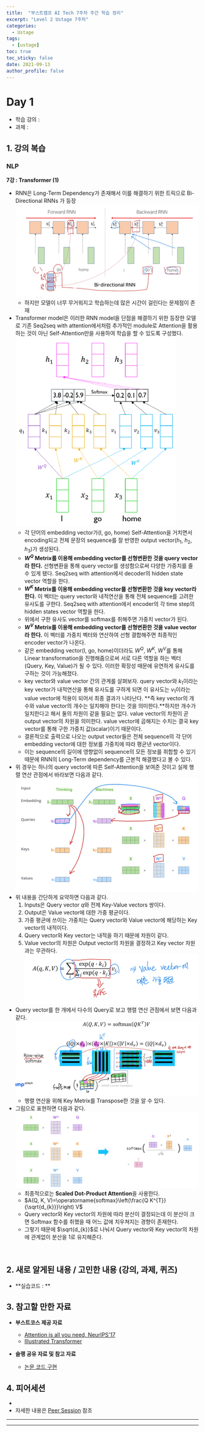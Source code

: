 ```yaml
---
title:  "부스트캠프 AI Tech 7주차 주간 학습 정리"
excerpt: "Level 2 Ustage 7주차"
categories:
  - Ustage
tags:
  - [ustage]
toc: true
toc_sticky: false
date: 2021-09-13
author_profile: false
---
```

**Day 1**
===

- 학습 강의 : 
- 과제 : 

## 1. 강의 복습
### **NLP** <br/>

**7강 : Transformer (1)**
- RNN은 Long-Term Dependency가 존재해서 이를 해결하기 위한 트릭으로 Bi-Directional RNNs 가 등장
![](../../assets/images/week7/week7_day1_bi.jpg)
    - 하지만 모델이 너무 무거워지고 학습하는데 많은 시간이 걸린다는 문제점이 존재
- Transformer model은 이러한 RNN model을 단점을 해결하기 위한 등장한 모델로 기존 Seq2seq with attention에서처럼 추가적인 module로 Attention을 활용하는 것이 아닌 Self-Attention만을 사용하여 학습을 할 수 있도록 구성했다.
![](../../assets/images/week7/week7_day1_transformer1.PNG)
    - 각 단어의 embedding vector가(I, go, home) Self-Attention을 거치면서 encoding되고 전체 문장의 sequence를 잘 반영한 output vector($h_1$, $h_2$, $h_3$)가 생성된다.
    - **$W^Q$ Metrix를 이용해 embedding vector를 선형변환한 것을 query vector라 한다.** 선형변환을 통해 query vector를 생성함으로써 다양한 가중치를 줄 수 있게 됐다. Seq2seq with attention에서 decoder의 hidden state vector 역할을 한다.
    - **$W^K$ Metrix를 이용해 embedding vector를 선형변환한 것을 key vector라 한다.** 이 벡터는 query vector와 내적연산을 통해 전체 sequence를 고려한 유사도를 구한다. Seq2seq with attention에서 encoder의 각 time step의 hidden states vector 역할을 한다.
    - 위에서 구한 유사도 vector를 softmax를 취해주면 가중치 vector가 된다.
    - **$W^V$ Metrix를 이용해 embedding vector를 선형변환한 것을 value vector라 한다.** 이 벡터를 가중치 벡터와 연산하여 선형 결합해주면 최종적인 encoder vector가 나온다.
    - 같은 embedding vector(I, go, home)이더라도 $W^Q$, $W^K$, $W^V$를 통해 Linear transformation을 진행해줌으로써 서로 다른 역할을 하는 벡터(Query, Key, Value)가 될 수 있다. 이러한 확장성 때문에 유연하게 유사도를 구하는 것이 가능해졌다.
    - key vector와 value vector 간의 관계를 살펴보자. query vector와 $k_1$이라는 key vector가 내적연산을 통해 유사도를 구하게 되면 이 유사도는 $v_1$이라는 value vector에 적용이 되어서 최종 결과가 나타난다. **즉 key vector의 개수와 value vector의 개수는 일치해야 한다는 것을 의미한다.**하지만 개수가 일치한다고 해서 둘의 차원이 같을 필요는 없다. value vector의 차원이 곧 output vector의 차원을 의미한다. value vector에 곱해지는 수치는 결국 key vector를 통해 구한 가중치 값(scalar)이기 때문이다.
    - 결론적으로 출력으로 나오는 output vector들은 전체 sequence의 각 단어 embedding vector에 대한 정보를 가중치에 따라 평균낸 vector이다.
    - 이는 sequence의 길이에 영향없이 sequence의 모든 정보를 취합할 수 있기 때문에 RNN의 Long-Term dependency를 근본적 해결했다고 볼 수 있다.
- 위 경우는 하나의 query vector에 따른 Self-Attention을 보여준 것이고 실제 행렬 연산 관점에서 바라보면 다음과 같다.
![](../../assets/images/week7/week7_day1_transformer2.jpg)
- 위 내용을 간단하게 요약하면 다음과 같다.
    1. Inputs은 Query vector $q$와 전제 Key-Value vectors 쌍이다.
    2. Output은 Value vector에 대한 가중 평균이다.
    3. 가중 평균에 쓰이는 가중치는 Query vector와 Value vector에 해당하는 Key vector의 내적이다.
    4. Query vector와 Key vector는 내적을 하기 때문에 차원이 같다.
    5. Value vector의 차원은 Output vector의 차원을 결정하고 Key vector 차원과는 무관하다.
    ![](../../assets/images/week7/week7_day1_attn.jpg)
- Query vector를 한 개에서 다수의 Query로 보고 행렬 연산 관점에서 보면 다음과 같다.
![](../../assets/images/week7/week7_day1_q.jpg)
    - 행렬 연산을 위해 Key Metrix를 Transpose한 것을 알 수 있다.
- 그림으로 표현하면 다음과 같다.
![](../../assets/images/week7/week7_day1_e.PNG)
    - 최종적으로는 **Scaled Dot-Product Attention**을 사용한다.
    - $A(Q, K, V)=\operatorname{softmax}\left(\frac{Q K^{T}}{\sqrt{d_{k}}}\right) V$
    - Query vector와 Key vector의 차원에 따라 분산이 결정되는데 이 분산이 크면 Softmax 함수를 취했을 때 어느 값에 치우쳐지는 경향이 존재한다.
    - 그렇기 때문에 $\sqrt{d_{k}}$로 나눠서 Query vector와 Key vector의 차원에 관계없이 분산을 1로 유지해준다.

<br/>

## 2. 새로 알게된 내용 / 고민한 내용 (강의, 과제, 퀴즈)
- **실습코드 : **


## 3. 참고할 만한 자료
- **부스트코스 제공 자료**
  - [Attention is all you need, NeurIPS'17](https://arxiv.org/abs/1706.03762)
  - [Illustrated Transformer](http://jalammar.github.io/illustrated-transformer/)

- **슬랭 공유 자료 및 참고 자료**
  - [논문 코드 구현](https://github.com/bentrevett/pytorch-sentiment-analysis)

## 4. 피어세션
- 
- 자세한 내용은 [Peer Session](https://diagnostic-offer-ddb.notion.site/9-6-4bbb9980d82c461d9005ece5284fcc17) 참조

---
---
